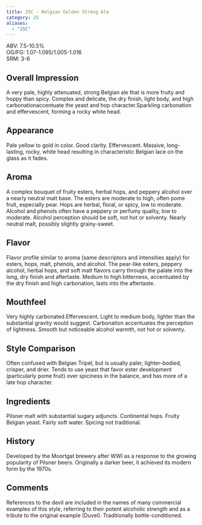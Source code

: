 ```yaml
---
title: 25C - Belgian Golden Strong Ale
category: 25
aliases: 
  - "25C"
---
```


ABV: 7.5-10.5%  
OG/FG: 1.07-1.095/1.005-1.016  
SRM: 3-6  

## Overall Impression
A very pale, highly attenuated, strong Belgian ale that is more fruity and hoppy than spicy. Complex and delicate, the dry finish, light body, and high carbonationaccentuate the yeast and hop character.Sparkling carbonation and effervescent, forming a rocky white head.

## Appearance
Pale yellow to gold in color. Good clarity. Effervescent. Massive, long-lasting, rocky, white head resulting in characteristic Belgian lace on the glass as it fades.

## Aroma
A complex bouquet of fruity esters, herbal hops, and peppery alcohol over a nearly neutral malt base. The esters are moderate to high, often pome fruit, especially pear. Hops are herbal, floral, or spicy, low to moderate. Alcohol and phenols often have a peppery or perfumy quality, low to moderate. Alcohol perception should be soft, not hot or solventy. Nearly neutral malt, possibly slightly grainy-sweet.

## Flavor
Flavor profile similar to aroma (same descriptors and intensities apply) for esters, hops, malt, phenols, and alcohol. The pear-like esters, peppery alcohol, herbal hops, and soft malt flavors carry through the palate into the long, dry finish and aftertaste. Medium to high bitterness, accentuated by the dry finish and high carbonation, lasts into the aftertaste.

## Mouthfeel
Very highly carbonated.Effervescent. Light to medium body, lighter than the substantial gravity would suggest. Carbonation accentuates the perception of lightness. Smooth but noticeable alcohol warmth, not hot or solventy.

## Style Comparison
Often confused with Belgian Tripel, but is usually paler, lighter-bodied, crisper, and drier. Tends to use yeast that favor ester development (particularly pome fruit) over spiciness in the balance, and has more of a late hop character.

## Ingredients
Pilsner malt with substantial sugary adjuncts. Continental hops. Fruity Belgian yeast. Fairly soft water. Spicing not traditional.

## History
Developed by the Moortgat brewery after WWI as a response to the growing popularity of Pilsner beers. Originally a darker beer, it achieved its modern form by the 1970s.

## Comments
References to the devil are included in the names of many commercial examples of this style, referring to their potent alcoholic strength and as a tribute to the original example (Duvel). Traditionally bottle-conditioned.